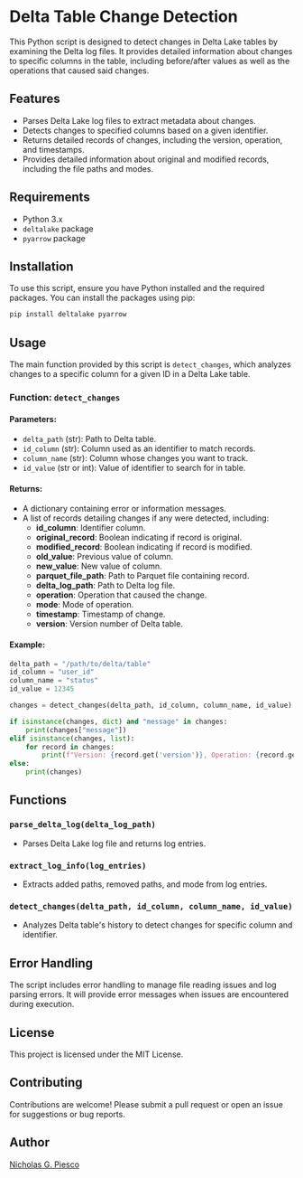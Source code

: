 # Delta Table Change Detection

This Python script is designed to detect changes in Delta Lake tables by examining the Delta log files. It provides detailed information about changes to specific columns in the table, including before/after values as well as the operations that caused said changes.

## Features

- Parses Delta Lake log files to extract metadata about changes.
- Detects changes to specified columns based on a given identifier.
- Returns detailed records of changes, including the version, operation, and timestamps.
- Provides detailed information about original and modified records, including the file paths and modes.

## Requirements

- Python 3.x
- `deltalake` package
- `pyarrow` package

## Installation

To use this script, ensure you have Python installed and the required packages. You can install the packages using pip:

```bash
pip install deltalake pyarrow
```

## Usage

The main function provided by this script is `detect_changes`, which analyzes changes to a specific column for a given ID in a Delta Lake table.

### Function: `detect_changes`

#### Parameters:

- `delta_path` (str): Path to Delta table.
- `id_column` (str): Column used as an identifier to match records.
- `column_name` (str): Column whose changes you want to track.
- `id_value` (str or int): Value of identifier to search for in table.

#### Returns:

- A dictionary containing error or information messages.
- A list of records detailing changes if any were detected, including:
  - **id_column**: Identifier column.
  - **original_record**: Boolean indicating if record is original.
  - **modified_record**: Boolean indicating if record is modified.
  - **old_value**: Previous value of column.
  - **new_value**: New value of column.
  - **parquet_file_path**: Path to Parquet file containing record.
  - **delta_log_path**: Path to Delta log file.
  - **operation**: Operation that caused the change.
  - **mode**: Mode of operation.
  - **timestamp**: Timestamp of change.
  - **version**: Version number of Delta table.

#### Example:

```python
delta_path = "/path/to/delta/table"
id_column = "user_id"
column_name = "status"
id_value = 12345

changes = detect_changes(delta_path, id_column, column_name, id_value)

if isinstance(changes, dict) and "message" in changes:
    print(changes["message"])
elif isinstance(changes, list):
    for record in changes:
        print(f"Version: {record.get('version')}, Operation: {record.get('operation')}, Old Value: {record.get('old_value')}, New Value: {record.get('new_value')}")
else:
    print(changes)
```

## Functions

### `parse_delta_log(delta_log_path)`

- Parses Delta Lake log file and returns log entries.

### `extract_log_info(log_entries)`

- Extracts added paths, removed paths, and mode from log entries.

### `detect_changes(delta_path, id_column, column_name, id_value)`

- Analyzes Delta table's history to detect changes for specific column and identifier.

## Error Handling

The script includes error handling to manage file reading issues and log parsing errors. It will provide error messages when issues are encountered during execution.

## License

This project is licensed under the MIT License.

## Contributing

Contributions are welcome! Please submit a pull request or open an issue for suggestions or bug reports.

## Author

[Nicholas G. Piesco](https://github.com/npiesco/delta_change_detector)
